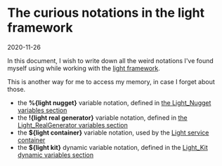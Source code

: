 The curious notations in the light framework
===========
2020-11-26



In this document, I wish to write down all the weird notations I've found myself using while working with the [light framework](https://github.com/lingtalfi/Light).


This is another way for me to access my memory, in case I forget about those.



- the **%{light nugget}** variable notation, defined in [the Light_Nugget variables section](https://github.com/lingtalfi/Light_Nugget/blob/master/doc/pages/conception-notes.md#variables-replacement)
- the **!{light real generator}** variable notation, defined in [the Light_RealGenerator variables section](https://github.com/lingtalfi/Light_RealGenerator/blob/master/doc/pages/conception-notes.md#the-variables-system)
- the **${light container}** variable notation, used by the [Light service container](https://github.com/lingtalfi/Light/blob/master/personal/mydoc/pages/light-service-container.md)
- the **${light kit}** dynamic variable notation, defined in the [Light_Kit dynamic variables section](https://github.com/lingtalfi/Light_Kit/blob/master/doc/pages/conception-notes.md#dynamic-variables) 



